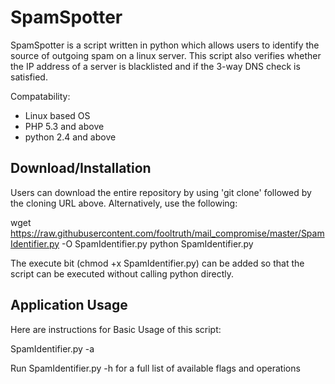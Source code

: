 SpamSpotter
============

SpamSpotter is a script written in python which allows users to identify the source of outgoing spam on a linux server. This script also verifies whether 
the IP address of a server is blacklisted and if the 3-way DNS check is satisfied.

Compatability:

- Linux based OS
- PHP 5.3 and above
- python 2.4 and above


<h2>Download/Installation</h2>

Users can download the entire repository by using 'git clone' followed by the cloning URL above. Alternatively, use the following:

wget https://raw.githubusercontent.com/fooltruth/mail_compromise/master/SpamIdentifier.py -O SpamIdentifier.py
python SpamIdentifier.py

The execute bit (chmod +x SpamIdentifier.py) can be added so that the script can be executed without calling python directly.

<h2>Application Usage</h2>

Here are instructions for Basic Usage of this script:

SpamIdentifier.py -a 

Run SpamIdentifier.py -h for a full list of available flags and operations


